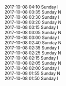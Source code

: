 2017-10-08 04:10 Sunday  I  
2017-10-08 03:35 Sunday  N  
2017-10-08 03:30 Sunday  I  
2017-10-08 03:20 Sunday  N  
2017-10-08 03:15 Sunday  I  
2017-10-08 03:05 Sunday  N  
2017-10-08 03:00 Sunday  I  
2017-10-08 02:40 Sunday  N  
2017-10-08 02:35 Sunday  I  
2017-10-08 02:25 Sunday  N  
2017-10-08 02:15 Sunday  I  
2017-10-08 02:05 Sunday  N  
2017-10-08 02:00 Sunday  I  
2017-10-08 01:55 Sunday  N  
2017-10-08 01:50 Sunday  I  
